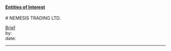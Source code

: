 #### [Entities of Interest](/list.html)
<link rel="stylesheet" type="text/css" href="../../assets/style.css">
# NEMESIS TRADING LTD.

[comment]: <> (Add/Remove information below as you want)
[comment]: <> (Markdown cheatsheet: https://github.com/adam-p/markdown-here/wiki/Markdown-Cheatsheet)
[Brief](Brief.md)  
by:  
date:  

---
[comment]: <> (Add your content here)